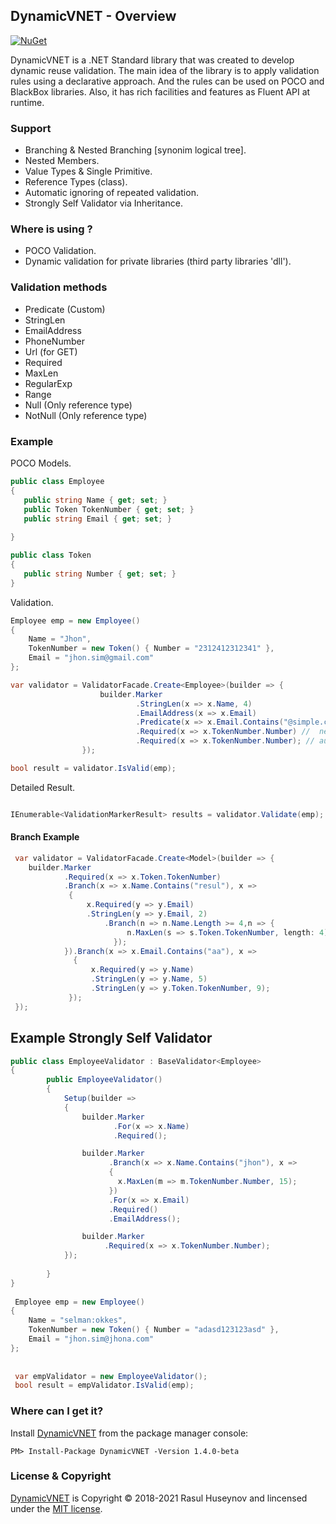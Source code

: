 ## DynamicVNET - Overview
[![NuGet](https://img.shields.io/badge/nuget-1.4.0.beta-blue.svg)](https://www.nuget.org/packages/DynamicVNET/1.4.0-beta)

DynamicVNET is a .NET Standard library that was created to develop dynamic reuse validation. The main idea of the library is to apply validation rules using a declarative approach. And the rules can be used on POCO and BlackBox libraries. Also, it has rich facilities and features as Fluent API at runtime.


### Support
 - Branching & Nested Branching [synonim logical tree].
 - Nested Members.
 - Value Types & Single Primitive.
 - Reference Types (class).
 - Automatic ignoring of repeated validation.
 - Strongly Self Validator via Inheritance.

### Where is using ?
 - POCO Validation.
 - Dynamic validation for private libraries (third party libraries 'dll').

### Validation methods
   - Predicate (Custom)
   - StringLen
   - EmailAddress
   - PhoneNumber
   - Url (for GET)
   - Required
   - MaxLen
   - RegularExp
   - Range
   - Null (Only reference type)
   - NotNull (Only reference type)

### Example
POCO Models.
```csharp
public class Employee
{
   public string Name { get; set; }
   public Token TokenNumber { get; set; }
   public string Email { get; set; }
   
}

public class Token
{
   public string Number { get; set; }
}
```
Validation.
```csharp
Employee emp = new Employee()
{
    Name = "Jhon", 
    TokenNumber = new Token() { Number = "2312412312341" }, 
    Email = "jhon.sim@gmail.com"
};

var validator = ValidatorFacade.Create<Employee>(builder => {
                    builder.Marker
                            .StringLen(x => x.Name, 4)
                            .EmailAddress(x => x.Email)
                            .Predicate(x => x.Email.Contains("@simple.com"))
                            .Required(x => x.TokenNumber.Number) //  nested member
                            .Required(x => x.TokenNumber.Number); // automatic ignored
                });        

bool result = validator.IsValid(emp);
``` 
Detailed Result.
```csharp

IEnumerable<ValidationMarkerResult> results = validator.Validate(emp);
```
#### Branch Example
```csharp
 var validator = ValidatorFacade.Create<Model>(builder => {
    builder.Marker
            .Required(x => x.Token.TokenNumber)
            .Branch(x => x.Name.Contains("resul"), x =>
             {
                 x.Required(y => y.Email)
                 .StringLen(y => y.Email, 2)
                     .Branch(n => n.Name.Length >= 4,n => {
                          n.MaxLen(s => s.Token.TokenNumber, length: 4);
                       });
            }).Branch(x => x.Email.Contains("aa"), x =>
              {
                  x.Required(y => y.Name)
                  .StringLen(y => y.Name, 5)
                  .StringLen(y => y.Token.TokenNumber, 9);
             });     
 });
```

## Example Strongly Self Validator

```csharp
public class EmployeeValidator : BaseValidator<Employee>
{
        public EmployeeValidator()
        {
            Setup(builder =>
            {
                builder.Marker
                       .For(x => x.Name)
                       .Required();

                builder.Marker
                      .Branch(x => x.Name.Contains("jhon"), x =>
                      {
                        x.MaxLen(m => m.TokenNumber.Number, 15);
                      })
                      .For(x => x.Email)
                      .Required()
                      .EmailAddress();

                builder.Marker
                     .Required(x => x.TokenNumber.Number);
            });
            
        }
}
 
 Employee emp = new Employee()
{
    Name = "selman:okkes", 
    TokenNumber = new Token() { Number = "adasd123123asd" }, 
    Email = "jhon.sim@jhona.com"
};
 
 
 var empValidator = new EmployeeValidator();
 bool result = empValidator.IsValid(emp);
```

### Where can I get it?

Install [DynamicVNET](https://www.nuget.org/packages/DynamicVNET/) from the package manager console:

```
PM> Install-Package DynamicVNET -Version 1.4.0-beta
```

### License & Copyright

[DynamicVNET](https://github.com/rasulhsn/DynamicVNET) is Copyright © 2018-2021 Rasul Huseynov and lincensed under the [MIT license](https://github.com/rasulhsn/DynamicVNET/blob/master/LICENSE).
